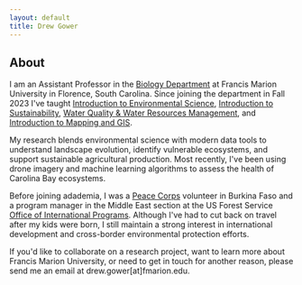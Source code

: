 ```yaml
---
layout: default
title: Drew Gower
---
```


## About
I am an Assistant Professor in the [Biology Department](https://www.fmarion.edu/biology/) at Francis Marion University in Florence, South Carolina. Since joining the department in Fall 2023 I've taught [Introduction to Environmental Science](/assets/ENVR101_S2025_Syllabus.pdf), [Introduction to Sustainability](/assets/ENVR102_S2024_Syllabus.pdf), [Water Quality & Water Resources Management](/assets/ENVR201_F2024_Syllabus.pdf), and [Introduction to Mapping and GIS](/assets/ENVR215_S2025_Syllabus.pdf).

My research blends environmental science with modern data tools to understand landscape evolution, identify vulnerable ecosystems, and support sustainable agricultural production. Most recently, I've been using drone imagery and machine learning algorithms to assess the health of Carolina Bay ecosystems. 

Before joining adademia, I was a [Peace Corps](https://www.peacecorps.gov/) volunteer in Burkina Faso and a program manager in the Middle East section at the US Forest Service [Office of International Programs](https://www.fs.usda.gov/about-agency/international-programs). Although I've had to cut back on travel after my kids were born, I still maintain a strong interest
in international development and cross-border environmental protection efforts.

If you'd like to collaborate on a research project, want to learn more about Francis Marion University, or need to get in touch for another reason, please send me an email at drew.gower[at]fmarion.edu.
